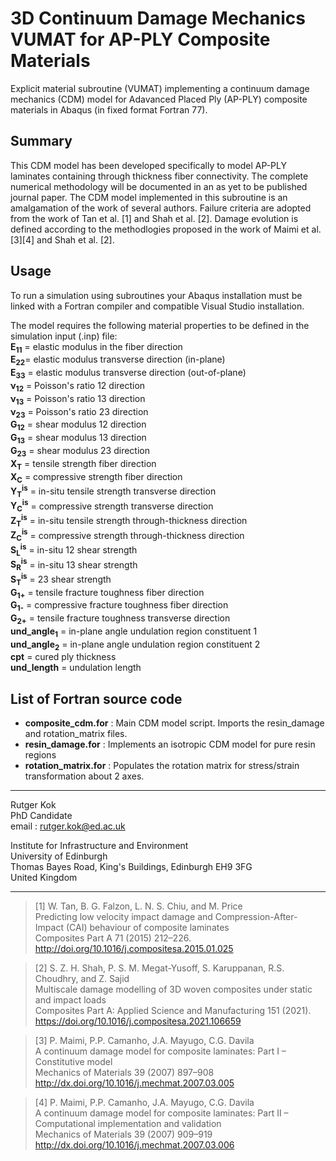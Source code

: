 # 3D Continuum Damage Mechanics VUMAT for AP-PLY Composite Materials
Explicit material subroutine (VUMAT) implementing a continuum damage mechanics (CDM) model for Adavanced Placed Ply (AP-PLY) composite materials in Abaqus (in fixed format Fortran 77).  

## Summary
This CDM model has been developed specifically to model AP-PLY laminates containing through thickness fiber connectivity. The complete numerical methodology will be documented in an as yet to be published journal paper. The CDM model implemented in this subroutine is an amalgamation of the work of several authors. Failure criteria are adopted from the work of Tan et al. [1] and Shah et al. [2]. Damage evolution is defined according to the methodlogies proposed in the work of Maimi et al. [3][4] and Shah et al. [2].  

## Usage
To run a simulation using subroutines your Abaqus installation must be linked with a Fortran compiler and compatible Visual Studio installation.  

The model requires the following material properties to be defined in the simulation input (.inp) file:  
**E<sub>11</sub>** = elastic modulus in the fiber direction  
**E<sub>22</sub>**= elastic modulus transverse direction (in-plane)  
**E<sub>33</sub>** = elastic modulus transverse direction (out-of-plane)  
**ν<sub>12</sub>** = Poisson's ratio 12 direction  
**ν<sub>13</sub>** = Poisson's ratio 13 direction  
**ν<sub>23</sub>** = Poisson's ratio 23 direction  
**G<sub>12</sub>** = shear modulus 12 direction  
**G<sub>13</sub>** = shear modulus 13 direction  
**G<sub>23</sub>** = shear modulus 23 direction  
**X<sub>T</sub>** = tensile strength fiber direction  
**X<sub>C</sub>** = compressive strength fiber direction   
**Y<sub>T</sub><sup>is</sup>** =  in-situ tensile strength transverse direction  
**Y<sub>C</sub><sup>is</sup>** = compressive strength transverse direction  
**Z<sub>T</sub><sup>is</sup>** =  in-situ tensile strength through-thickness direction  
**Z<sub>C</sub><sup>is</sup>** = compressive strength through-thickness direction  
**S<sub>L</sub><sup>is</sup>** = in-situ 12 shear strength  
**S<sub>R</sub><sup>is</sup>** = in-situ 13 shear strength  
**S<sub>T</sub><sup>is</sup>** = 23 shear strength  
**G<sub>1+</sub>** =  tensile fracture toughness fiber direction  
**G<sub>1-</sub>** =  compressive fracture toughness fiber direction  
**G<sub>2+</sub>** = tensile fracture toughness transverse direction  
**und_angle<sub>1</sub>** = in-plane angle undulation region constituent 1  
**und_angle<sub>2</sub>** = in-plane angle undulation region constituent 2  
**cpt** = cured ply thickness  
**und_length** = undulation length 

## List of Fortran source code
- **composite_cdm.for** : Main CDM model script. Imports the resin_damage and rotation_matrix files.
- **resin_damage.for** : Implements an isotropic CDM model for pure resin regions
- **rotation_matrix.for** : Populates the rotation matrix for stress/strain transformation about 2 axes.

***
Rutger Kok  
PhD Candidate  
email : rutger.kok@ed.ac.uk  

Institute for Infrastructure and Environment  
University of Edinburgh    
Thomas Bayes Road, King's Buildings, Edinburgh EH9 3FG   
United Kingdom

***
>[1] W. Tan, B. G. Falzon, L. N. S. Chiu, and M. Price  
>Predicting low velocity impact damage and Compression-After-Impact (CAI) behaviour of composite laminates  
>Composites Part A 71 (2015) 212–226.  
>http://doi.org/10.1016/j.compositesa.2015.01.025  

>[2] S. Z. H. Shah, P. S. M. Megat-Yusoff, S. Karuppanan, R.S. Choudhry, and Z. Sajid  
>Multiscale damage modelling of 3D woven composites under static and impact loads  
>Composites Part A: Applied Science and Manufacturing 151 (2021).  
>https://doi.org/10.1016/j.compositesa.2021.106659  

>[3] P. Maimi, P.P. Camanho, J.A. Mayugo, C.G. Davila  
>A continuum damage model for composite laminates: Part I – Constitutive model  
>Mechanics of Materials 39 (2007) 897–908  
>http://dx.doi.org/10.1016/j.mechmat.2007.03.005  

>[4] P. Maimi, P.P. Camanho, J.A. Mayugo, C.G. Davila  
>A continuum damage model for composite laminates: Part II – Computational implementation and validation  
>Mechanics of Materials 39 (2007) 909–919  
>http://dx.doi.org/10.1016/j.mechmat.2007.03.006  



